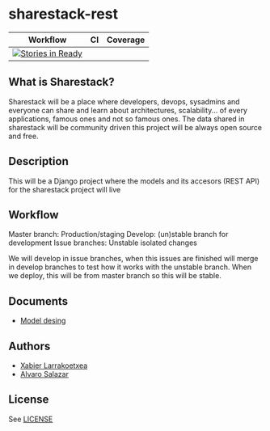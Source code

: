 sharestack-rest
===============

|Workflow | CI | Coverage|
|---------|----|---------|
| [![Stories in Ready](https://badge.waffle.io/sharestack/sharestack-api.png?label=ready)](http://waffle.io/sharestack/sharestack-api) | | |

What is Sharestack?
-------------------

Sharestack will be a place where developers, devops, sysadmins and everyone can
share and learn about architectures, scalability... of every applications,
famous ones and not so famous ones. The data shared in sharestack will be
community driven this project will be always open source and free.

Description
-----------

This will be a Django project where the models and its accesors (REST API) for
the sharestack project will live

Workflow
--------

Master branch: Production/staging
Develop: (un)stable branch for development
Issue branches: Unstable isolated changes

We will develop in issue branches, when this issues are finished will merge
in develop branches to test how it works with the unstable branch. When we
deploy, this will be from master branch so this will be stable.

Documents
---------

* [Model desing](https://docs.google.com/drawings/d/107rvTOx0DlW_s2EaMIpMIy2WzW5vg_rm0gJ5E0T5_sU/edit?usp=sharing)


Authors
-------
* [Xabier Larrakoetxea](http://github.com/slok)
* [Alvaro Salazar](http://github.com/xala3pa)

License
-------
 See [LICENSE](https://github.com/sharestack/sharestack-api/blob/master/LICENSE)